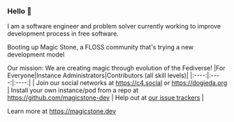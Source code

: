 ### Hello 👋

I am a software engineer and problem solver currently working to improve development process in free software.

Booting up Magic Stone, a FLOSS community that's trying a new development model

Our mission: We are creating magic through evolution of the Fediverse!
|For Everyone|Instance Administrators|Contributors (all skill levels)|
|:----:|:----:|:----:|
|  Join our social networks at https://c4.social or https://dogieda.org | Install your own instance/pod from a repo at https://github.com/magicstone-dev | Help out at [our issue trackers](https://github.com/magicstone-dev) |

Learn more at https://magicstone.dev
